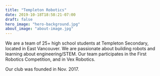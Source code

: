 ```yaml
---
title: "Templeton Robotics"
date: 2019-10-18T18:58:21-07:00
draft: false
hero_image: "hero-background.jpg"
about_image: "about-image.jpg" 
---
```


We are a team of 25+ high school students at Templeton Secondary, located in East Vancouver. We are passionate about building robots and learning about engineering/STEM. Our team participates in the First Robotics Competition, and in Vex Robotics.

Our club was founded in Nov. 2017.